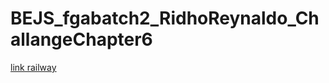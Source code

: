 # BEJS_fgabatch2_RidhoReynaldo_ChallangeChapter6

[link railway](https://challangechapter6-production.up.railway.app/api/images)
